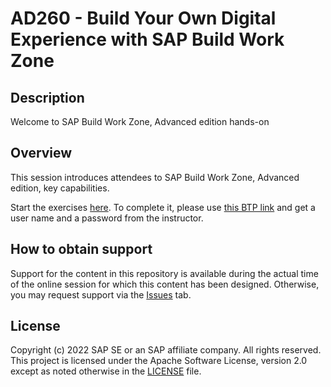 # AD260 -  Build Your Own Digital Experience with SAP Build Work Zone

## Description

Welcome to SAP Build Work Zone, Advanced edition hands-on

## Overview

This session introduces attendees to SAP Build Work Zone, Advanced edition, key capabilities.

Start the exercises [here](https://developers.sap.com/mission.workzone-workshop.html).
To complete it, please use [this BTP link](https://cockpit.eu10.hana.ondemand.com/cockpit/#/globalaccount/0de5d7ac-3b8d-494f-a56c-5cabe2acc705/accountModel&//?section=HierarchySection&view=TreeTableView) and get a user name and a password from the instructor. 

## How to obtain support

Support for the content in this repository is available during the actual time of the online session for which this content has been designed. Otherwise, you may request support via the [Issues](../../issues) tab.

## License
Copyright (c) 2022 SAP SE or an SAP affiliate company. All rights reserved. This project is licensed under the Apache Software License, version 2.0 except as noted otherwise in the [LICENSE](LICENSES/Apache-2.0.txt) file.
